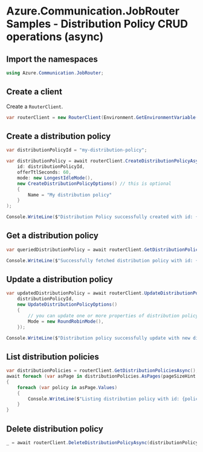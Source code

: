 # Azure.Communication.JobRouter Samples - Distribution Policy CRUD operations (async)

## Import the namespaces

```C# Snippet:Azure_Communication_JobRouter_Tests_Samples_UsingStatements
using Azure.Communication.JobRouter;
```

## Create a client

Create a `RouterClient`.

```C# Snippet:Azure_Communication_JobRouter_Tests_Samples_CreateClient
var routerClient = new RouterClient(Environment.GetEnvironmentVariable("AZURE_COMMUNICATION_SERVICE_CONNECTION_STRING"));
```

## Create a distribution policy

```C# Snippet:Azure_Communication_JobRouter_Tests_Samples_Crud_CreateDistributionPolicy_Async
var distributionPolicyId = "my-distribution-policy";

var distributionPolicy = await routerClient.CreateDistributionPolicyAsync(
    id: distributionPolicyId,
    offerTtlSeconds: 60,
    mode: new LongestIdleMode(),
    new CreateDistributionPolicyOptions() // this is optional
    {
        Name = "My distribution policy"
    }
);

Console.WriteLine($"Distribution Policy successfully created with id: {distributionPolicy.Value.Id}");
```

## Get a distribution policy

```C# Snippet:Azure_Communication_JobRouter_Tests_Samples_Crud_GetDistributionPolicy_Async
var queriedDistributionPolicy = await routerClient.GetDistributionPolicyAsync(distributionPolicyId);

Console.WriteLine($"Successfully fetched distribution policy with id: {queriedDistributionPolicy.Value.Id}");
```

## Update a distribution policy

```C# Snippet:Azure_Communication_JobRouter_Tests_Samples_Crud_UpdateDistributionPolicy_Async
var updatedDistributionPolicy = await routerClient.UpdateDistributionPolicyAsync(
    distributionPolicyId,
    new UpdateDistributionPolicyOptions()
    {
        // you can update one or more properties of distribution policy
        Mode = new RoundRobinMode(),
    });

Console.WriteLine($"Distribution policy successfully update with new distribution mode. Mode Type: {updatedDistributionPolicy.Value.Mode.Kind}");
```

## List distribution policies

```C# Snippet:Azure_Communication_JobRouter_Tests_Samples_Crud_GetDistributionPolicies_Async
var distributionPolicies = routerClient.GetDistributionPoliciesAsync();
await foreach (var asPage in distributionPolicies.AsPages(pageSizeHint: 10))
{
    foreach (var policy in asPage.Values)
    {
        Console.WriteLine($"Listing distribution policy with id: {policy.Id}");
    }
}
```

## Delete distribution policy

```C# Snippet:Azure_Communication_JobRouter_Tests_Samples_Crud_DeleteDistributionPolicy_Async
_ = await routerClient.DeleteDistributionPolicyAsync(distributionPolicyId);
```
